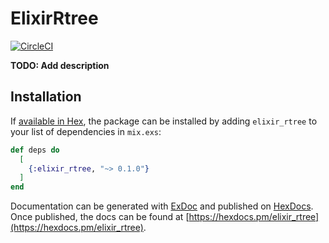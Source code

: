# ElixirRtree 
[![CircleCI](https://circleci.com/gh/windfish-studio/dynamic-rtree/tree/master.svg?style=svg)](https://circleci.com/gh/windfish-studio/dynamic-rtree/tree/master)

**TODO: Add description**

## Installation

If [available in Hex](https://hex.pm/docs/publish), the package can be installed
by adding `elixir_rtree` to your list of dependencies in `mix.exs`:

```elixir
def deps do
  [
    {:elixir_rtree, "~> 0.1.0"}
  ]
end
```

Documentation can be generated with [ExDoc](https://github.com/elixir-lang/ex_doc)
and published on [HexDocs](https://hexdocs.pm). Once published, the docs can
be found at [https://hexdocs.pm/elixir_rtree](https://hexdocs.pm/elixir_rtree).

